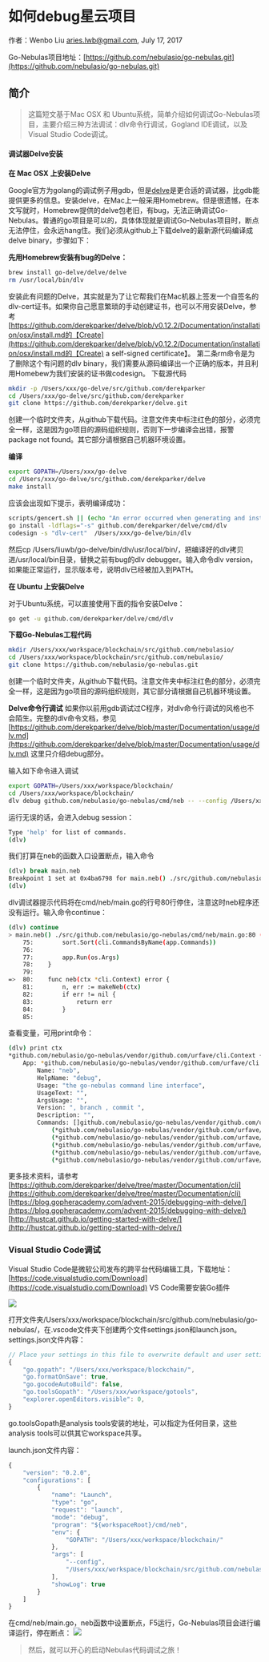 # 如何debug星云项目

作者：Wenbo Liu [aries.lwb@gmail.com](mailto:aries.lwb@gmail.com), July 17, 2017

Go-Nebulas项目地址：[https://github.com/nebulasio/go-nebulas.git](https://github.com/nebulasio/go-nebulas.git)

## 简介

> 这篇短文基于Mac OSX 和 Ubuntu系统，简单介绍如何调试Go-Nebulas项目，主要介绍三种方法调试：dlv命令行调试，Gogland IDE调试，以及Visual Studio Code调试。

#### 调试器Delve安装

**在 Mac OSX 上安装Delve**

Google官方为golang的调试例子用gdb，但是[delve](https://github.com/derekparker/delve/blob/master/Documentation/installation/osx/install.md)是更合适的调试器，比gdb能提供更多的信息。安装delve，在Mac上一般采用Homebrew。但是很遗憾，在本文写就时，Homebrew提供的delve包老旧，有bug，无法正确调试Go-Nebulas。普通的go项目是可以的，具体体现就是调试Go-Nebulas项目时，断点无法停住，会永远hang住。我们必须从github上下载delve的最新源代码编译成delve binary，步骤如下：

**先用Homebrew安装有bug的Delve：**

```bash
brew install go-delve/delve/delve
rm /usr/local/bin/dlv
```

安装此有问题的Delve，其实就是为了让它帮我们在Mac机器上签发一个自签名的dlv-cert证书。如果你自己愿意繁琐的手动创建证书，也可以不用安装Delve，参考[https://github.com/derekparker/delve/blob/v0.12.2/Documentation/installation/osx/install.md的【Create](https://github.com/derekparker/delve/blob/v0.12.2/Documentation/installation/osx/install.md的【Create) a self-signed certificate】。 第二条rm命令是为了删除这个有问题的dlv binary，我们需要从源码编译出一个正确的版本，并且利用Homebew为我们安装的证书做codesign。 下载源代码

```bash
mkdir -p /Users/xxx/go-delve/src/github.com/derekparker
cd /Users/xxx/go-delve/src/github.com/derekparker
git clone https://github.com/derekparker/delve.git
```

创建一个临时文件夹，从github下载代码。注意文件夹中标注红色的部分，必须完全一样，这是因为go项目的源码组织规则，否则下一步编译会出错，报警package not found。其它部分请根据自己机器环境设置。

**编译**

```bash
export GOPATH=/Users/xxx/go-delve
cd /Users/xxx/go-delve/src/github.com/derekparker/delve
make install
```

应该会出现如下提示，表明编译成功：

```bash
scripts/gencert.sh || (echo "An error occurred when generating and installing a new certicate"; exit 1)
go install -ldflags="-s" github.com/derekparker/delve/cmd/dlv
codesign -s "dlv-cert"  /Users/xxx/go-delve/bin/dlv
```

然后cp /Users/liuwb/go-delve/bin/dlv/usr/local/bin/，把编译好的dlv拷贝进/usr/local/bin目录，替换之前有bug的dlv debugger。输入命令dlv version，如果能正常运行，显示版本号，说明dlv已经被加入到PATH。

**在 Ubuntu 上安装Delve**

对于Ubuntu系统，可以直接使用下面的指令安装Delve：

```bash
go get -u github.com/derekparker/delve/cmd/dlv
```

**下载Go-Nebulas工程代码**

```bash
mkdir /Users/xxx/workspace/blockchain/src/github.com/nebulasio/
cd /Users/xxx/workspace/blockchain/src/github.com/nebulasio/
git clone https://github.com/nebulasio/go-nebulas.git
```

创建一个临时文件夹，从github下载代码。注意文件夹中标注红色的部分，必须完全一样，这是因为go项目的源码组织规则，其它部分请根据自己机器环境设置。

**Delve命令行调试** 如果你以前用gdb调试过C程序，对dlv命令行调试的风格也不会陌生。完整的dlv命令文档，参见[https://github.com/derekparker/delve/blob/master/Documentation/usage/dlv.md](https://github.com/derekparker/delve/blob/master/Documentation/usage/dlv.md) 这里只介绍debug部分。

输入如下命令进入调试

```bash
export GOPATH=/Users/xxx/workspace/blockchain/
cd /Users/xxx/workspace/blockchain/
dlv debug github.com/nebulasio/go-nebulas/cmd/neb -- --config /Users/xxx/workspace/blockchain/src/github.com/nebulasio/go-nebulas/conf/default/config.conf
```

运行无误的话，会进入debug session：

```bash
Type 'help' for list of commands.
(dlv)
```

我们打算在neb的函数入口设置断点，输入命令

```bash
(dlv) break main.neb
Breakpoint 1 set at 0x4ba6798 for main.neb() ./src/github.com/nebulasio/go-nebulas/cmd/neb/main.go:80
(dlv)
```

dlv调试器提示代码将在cmd/neb/main.go的行号80行停住，注意这时neb程序还没有运行。输入命令continue：

```bash
(dlv) continue
> main.neb() ./src/github.com/nebulasio/go-nebulas/cmd/neb/main.go:80 (hits goroutine(1):1 total:1) (PC: 0x4ba6798)
    75:        sort.Sort(cli.CommandsByName(app.Commands))
    76:
    77:        app.Run(os.Args)
    78:    }
    79:
=>  80:    func neb(ctx *cli.Context) error {
    81:        n, err := makeNeb(ctx)
    82:        if err != nil {
    83:            return err
    84:        }
    85:
```

查看变量，可用print命令：

```bash
(dlv) print ctx
*github.com/nebulasio/go-nebulas/vendor/github.com/urfave/cli.Context {
    App: *github.com/nebulasio/go-nebulas/vendor/github.com/urfave/cli.App {
        Name: "neb",
        HelpName: "debug",
        Usage: "the go-nebulas command line interface",
        UsageText: "",
        ArgsUsage: "",
        Version: ", branch , commit ",
        Description: "",
        Commands: []github.com/nebulasio/go-nebulas/vendor/github.com/urfave/cli.Command len: 11, cap: 18, [
            (*github.com/nebulasio/go-nebulas/vendor/github.com/urfave/cli.Command)(0xc4201f4000),
            (*github.com/nebulasio/go-nebulas/vendor/github.com/urfave/cli.Command)(0xc4201f4128),
            (*github.com/nebulasio/go-nebulas/vendor/github.com/urfave/cli.Command)(0xc4201f4250),
            (*github.com/nebulasio/go-nebulas/vendor/github.com/urfave/cli.Command)(0xc4201f4378),
            (*github.com/nebulasio/go-nebulas/vendor/github.com/urfave/cli.Command)(0xc4201f44a0),
```

更多技术资料，请参考 [https://github.com/derekparker/delve/tree/master/Documentation/cli](https://github.com/derekparker/delve/tree/master/Documentation/cli) [https://blog.gopheracademy.com/advent-2015/debugging-with-delve/](https://blog.gopheracademy.com/advent-2015/debugging-with-delve/) [http://hustcat.github.io/getting-started-with-delve/](http://hustcat.github.io/getting-started-with-delve/)

### Visual Studio Code调试

Visual Studio Code是微软公司发布的跨平台代码编辑工具，下载地址：[https://code.visualstudio.com/Download](https://code.visualstudio.com/Download) VS Code需要安装Go插件

![](../../resources/vscode.png)

打开文件夹/Users/xxx/workspace/blockchain/src/github.com/nebulasio/go-nebulas/，在.vscode文件夹下创建两个文件settings.json和launch.json。 settings.json文件内容：

```javascript
// Place your settings in this file to overwrite default and user settings.
{
    "go.gopath": "/Users/xxx/workspace/blockchain/",
    "go.formatOnSave": true,
    "go.gocodeAutoBuild": false,
    "go.toolsGopath": "/Users/xxx/workspace/gotools",
    "explorer.openEditors.visible": 0,
}
```

go.toolsGopath是analysis tools安装的地址，可以指定为任何目录，这些analysis tools可以供其它workspace共享。

launch.json文件内容：

```javascript
{
    "version": "0.2.0",
    "configurations": [
        {
            "name": "Launch",
            "type": "go",
            "request": "launch",
            "mode": "debug",
            "program": "${workspaceRoot}/cmd/neb",
            "env": {
                "GOPATH": "/Users/xxx/workspace/blockchain/"
            },
            "args": [
                "--config",
                "/Users/xxx/workspace/blockchain/src/github.com/nebulasio/go-nebulas/conf/default/config.conf"
            ],
            "showLog": true
        }
    ]
}
```

在cmd/neb/main.go，neb函数中设置断点，F5运行，Go-Nebulas项目会进行编译运行，停在断点： ![](../../resources/delve-vscode-debug.png)

> 然后，就可以开心的启动Nebulas代码调试之旅！

